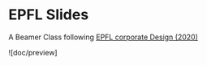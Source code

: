 # EPFL Slides

A Beamer Class following [EPFL corporate Design (2020)](https://inside.epfl.ch/corp-id/en/presentation/)

![doc/preview]

